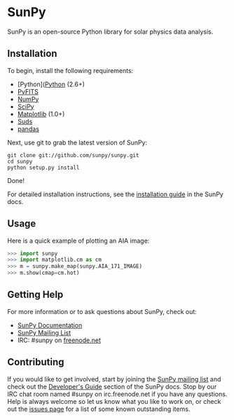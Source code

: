 
SunPy
=====

SunPy is an open-source Python library for solar physics data analysis.

Installation
------------

To begin, install the following requirements:

 * [Python]([Python](http://www.python.org) (2.6+)
 * [PyFITS](http://www.stsci.edu/resources/software_hardware/pyfits)
 * [NumPy](http://numpy.scipy.org/)
 * [SciPy](http://www.scipy.org/)
 * [Matplotlib](http://matplotlib.sourceforge.net/) (1.0+)
 * [Suds](https://fedorahosted.org/suds)
 * [pandas](http://pandas.pydata.org/)

Next, use git to grab the latest version of SunPy:

    git clone git://github.com/sunpy/sunpy.git
    cd sunpy
    python setup.py install

Done!

For detailed installation instructions, see the [installation guide](http://www.sunpy.org/doc/guide/installation/index.html) 
in the SunPy docs.

Usage
-----

Here is a quick example of plotting an AIA image:

```python
>>> import sunpy
>>> import matplotlib.cm as cm
>>> m = sunpy.make_map(sunpy.AIA_171_IMAGE)
>>> m.show(cmap=cm.hot)
```

Getting Help
------------

For more information or to ask questions about SunPy, check out:

 * [SunPy Documentation](http://www.sunpy.org/doc/)
 * [SunPy Mailing List](https://groups.google.com/forum/#!forum/sunpy)
 * IRC: #sunpy on [freenode.net](http://webchat.freenode.net/)

Contributing
------------

If you would like to get involved, start by joining the 
[SunPy mailing list](https://groups.google.com/forum/#!forum/sunpy)
and check out the [Developer's Guide](http://www.sunpy.org/doc/dev.html) section 
of the SunPy docs. Stop by our IRC chat room named #sunpy on irc.freenode.net if you have any questions. 
Help is always welcome so let us know what you like to work
on, or check out the [issues page](https://github.com/sunpy/sunpy/issues) for
a list of some known outstanding items.


